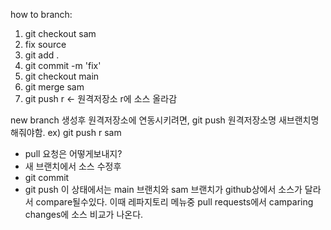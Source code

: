 how to branch:

1. git checkout sam
2. fix source
3. git add .
4. git commit -m 'fix'
5. git checkout main
6. git merge sam
7. git push r <- 원격저장소 r에 소스 올라감

new branch 생성후 원격저장소에 연동시키려면,
git push 원격저장소명 새브랜치명 해줘야함.
ex) git push r sam

- pull 요청은 어떻게보내지?
- 새 브랜치에서 소스 수정후
- git commit
- git push
  이 상태에서는 main 브랜치와 sam 브랜치가
  github상에서 소스가 달라서 compare될수있다.
  이때 레파지토리 메뉴중 pull requests에서 camparing changes에 소스 비교가 나온다.
